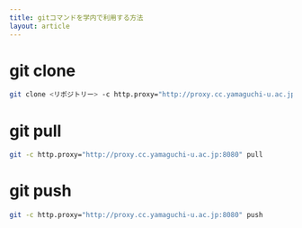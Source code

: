 ```yaml
---
title: gitコマンドを学内で利用する方法
layout: article
---
```


# git clone
```sh
git clone <リポジトリー> -c http.proxy="http://proxy.cc.yamaguchi-u.ac.jp:8080"
```

# git pull
```sh
git -c http.proxy="http://proxy.cc.yamaguchi-u.ac.jp:8080" pull
```

# git push
```sh
git -c http.proxy="http://proxy.cc.yamaguchi-u.ac.jp:8080" push
```